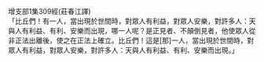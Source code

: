 增支部1集309經(莊春江譯)  
「比丘們！有一人，當出現於世間時，對眾人有利益，對眾人安樂，對許多人：天與人有利益、有利、安樂而出現，哪一人呢？是正見者、不顛倒見者，他使眾人從非正法出離後，使之在正法上確立。比丘們！這是[那]一人，當出現於世間時，對眾人有利益，對眾人安樂，對許多人：天與人有利益、有利、安樂而出現。」  
  
  
